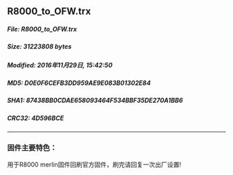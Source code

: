 ## R8000_to_OFW.trx
 
##### File: R8000_to_OFW.trx
##### Size: 31223808 bytes
##### Modified: 2016年11月29日, 15:42:50
##### MD5: D0E0F6CEFB3DD959AE9E083B01302E84
##### SHA1: 87438BB0CDAE658093464F534BBF35DE270A1BB6
##### CRC32: 4D596BCE
* * *
### 固件主要特色：
用于R8000 merlin固件回刷官方固件，刷完请回复一次出厂设置!